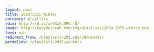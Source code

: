```yaml
---
layout: post
title: 2014/2015 Winter
category: playlists
rdio: http://rd.io/x/QXaYuDPkh_Q/
image: http://katydecorah.com/img/playlists/2014-2015-winter.png
feed: nah
redirect_from: /playlists/2015/03/20/winter/
permalink: /playlists/2015/winter/ 
---
```


